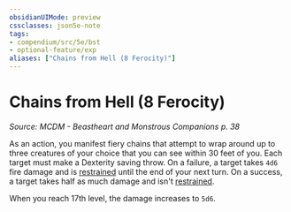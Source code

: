 ```yaml
---
obsidianUIMode: preview
cssclasses: json5e-note
tags:
- compendium/src/5e/bst
- optional-feature/exp
aliases: ["Chains from Hell (8 Ferocity)"]
---
```

# Chains from Hell (8 Ferocity)
*Source: MCDM - Beastheart and Monstrous Companions p. 38* 

As an action, you manifest fiery chains that attempt to wrap around up to three creatures of your choice that you can see within 30 feet of you. Each target must make a Dexterity saving throw. On a failure, a target takes `4d6` fire damage and is [restrained](../../Rules%20&%20Options/5e%20Rules/conditions.md##restrained) until the end of your next turn. On a success, a target takes half as much damage and isn't [restrained](../../Rules%20&%20Options/5e%20Rules/conditions.md##restrained).

When you reach 17th level, the damage increases to `5d6`.
